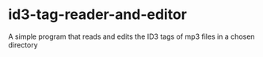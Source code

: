# id3-tag-reader-and-editor
A simple program that reads and edits the ID3 tags of mp3 files in a chosen directory
